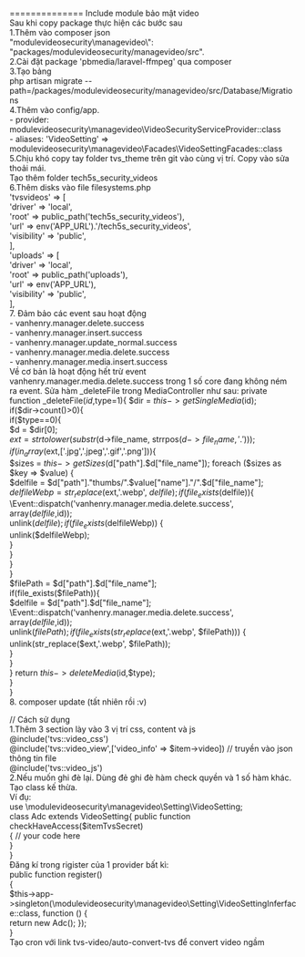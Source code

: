 ============== Include module bảo mật video  
Sau khi copy package thực hiện các bước sau  
1.Thêm vào composer json  
"modulevideosecurity\\managevideo\\": "packages/modulevideosecurity/managevideo/src".  
2.Cài đặt package 'pbmedia/laravel-ffmpeg' qua composer  
3.Tạo bảng  
php artisan migrate --path=/packages/modulevideosecurity/managevideo/src/Database/Migrations  
4.Thêm vào config/app.  
	- provider: modulevideosecurity\managevideo\VideoSecurityServiceProvider::class  
	- aliases: 'VideoSetting' => modulevideosecurity\managevideo\Facades\VideoSettingFacades::class  
5.Chịu khó copy tay folder tvs_theme trên git vào cùng vị trí. Copy vào sửa thoải mái.  
Tạo thêm folder tech5s_security_videos  
6.Thêm disks vào file filesystems.php  
'tvsvideos' => [  
    'driver' => 'local',  
    'root' => public_path('tech5s_security_videos'),  
    'url' => env('APP_URL').'/tech5s_security_videos',  
    'visibility' => 'public',  
],  
'uploads' => [  
    'driver' => 'local',  
    'root' => public_path('uploads'),  
    'url' => env('APP_URL'),  
    'visibility' => 'public',  
],  
7. Đảm bảo các event sau hoạt động  
	- vanhenry.manager.delete.success  
	- vanhenry.manager.insert.success  
	- vanhenry.manager.update_normal.success  
	- vanhenry.manager.media.delete.success  
	- vanhenry.manager.media.insert.success  
	Về cơ bản là hoạt động hết trừ event vanhenry.manager.media.delete.success trong 1 số core   đang không ném ra event. Sửa hàm _deleteFile trong MediaController như sau: 
	private function _deleteFile($id,$type=1){ 
		$dir = $this->getSingleMedia($id);  
		if($dir->count()>0){  
			if($type==0){  
				$d = $dir[0];  
				$ext = strtolower(substr($d->file_name, strrpos($d->file_name, '.')));  
				if(in_array($ext,['.jpg','.jpeg','.gif','.png'])){  
					$sizes = $this->getSizes($d["path"].$d["file_name"]);  
					foreach ($sizes as $key => $value) {  
						$delfile = $d["path"]."thumbs/".$value["name"]."/".$d["file_name"];  
						$delfileWebp = str_replace($ext,'.webp', $delfile);  
						if(file_exists($delfile)){  
							\Event::dispatch('vanhenry.manager.media.delete.success',  array($delfile,$id));  
							unlink($delfile);  
							if (file_exists($delfileWebp)) {  
								unlink($delfileWebp);  
							}  
						}  
					}  
				}  
				$filePath = $d["path"].$d["file_name"];  
				if(file_exists($filePath)){  
					$delfile = $d["path"].$d["file_name"];  
					\Event::dispatch('vanhenry.manager.media.delete.success',   array($delfile,$id));  
					unlink($filePath);  
					if (file_exists(str_replace($ext,'.webp', $filePath))) {  
						unlink(str_replace($ext,'.webp', $filePath));  
					}  
				}  
			}
			return $this->deleteMedia($id,$type);  
		}  
	}  
8. composer update (tất nhiên rồi :v)  
  
  
  
// Cách sử dụng  
1.Thêm 3 section lày vào 3 vị trí css, content và js	  
	@include('tvs::video_css')  
	@include('tvs::video_view',['video_info' => $item->video]) // truyền vào json thông tin file   
	@include('tvs::video_js')  
2.Nếu muốn ghi đè lại. Dùng đẻ ghi đè hàm check quyền và 1 số hàm khác. Tạo class kế thừa.  
Ví đụ:  
use \modulevideosecurity\managevideo\Setting\VideoSetting;  
class Adc extends VideoSetting{ 
	public function checkHaveAccess($itemTvsSecret)  
    { 
        // your code here  
    }  
}  
Đăng kí trong rigister của 1 provider bất kì:  
public function register()  
{  
    $this->app->singleton(\modulevideosecurity\managevideo\Setting\VideoSettingInferface::class, function () {  
        return new Adc(); 
    });  
}  
Tạo cron với link tvs-video/auto-convert-tvs để convert video ngầm  